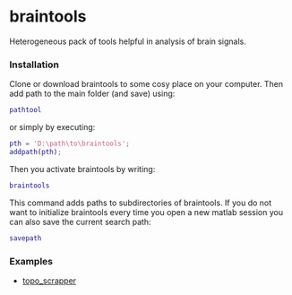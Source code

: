 # braintools
Heterogeneous pack of tools helpful in analysis of brain signals.

### Installation
Clone or download braintools to some cosy place on your computer. Then add path to the main folder (and save) using:
```matlab
pathtool
```
or simply by executing:
```matlab
pth = 'D:\path\to\braintools';
addpath(pth);
```
  
Then you activate braintools by writing:
```matlab
braintools
```
This command adds paths to subdirectories of braintools. If you do not want to initialize braintools every time you open a new matlab session you can also save the current search path:
```matlab
savepath
```

### Examples
- [topo_scrapper](examples/topo_scrapper.md)
